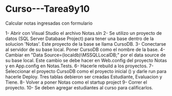 # Curso---Tarea9y10
Calcular notas ingresadas con formulario 

1- Abrir con Visual Studio el archivo Notas.sln
2- Se utilizo un proyecto de datos (SQL Server Database Project) para tener una base dentro de la 
solucion 'Notas'. Este proyecto de la base se llama CursoDB.
3- Conectarse al servidor de su base local. Poner CursoDB como el nombre de la base.
4- Cambiar en <connectionStrings> "Data Source=(localdb)\MSSQLLocalDB;" por el data source de su 
base local. Este cambio se debe hacer en Web.config del proyecto Notas y en App.config en Notas.Tests.
6- Hacerle rebuild a los proyectos.
7- Seleccionar el proyecto CursoDB como el proyecto inicial () y darle run para hacerle Deploy.
Tres tablas debieron ser creadas Estudiante, Evaluacion y Tiene.
8- Volver a poner Notas como el startup project
9- Correr el proyecto.
10- Se deben agregar estudiantes al curso para calificarlos.
